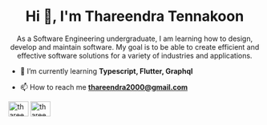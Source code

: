 <h1 align="center">Hi 👋, I'm Thareendra Tennakoon</h1>
<p align="center">As a Software Engineering undergraduate, I am learning how to design, develop and maintain software. My goal is to be able to create efficient and effective software solutions for a variety of industries and applications.</p>

- 🌱 I’m currently learning **Typescript, Flutter, Graphql**

- 📫 How to reach me **thareendra2000@gmail.com**


<a href="https://linkedin.com/in/thareendra-tennakoon-0ba387218" target="blank"><img align="center" src="https://raw.githubusercontent.com/rahuldkjain/github-profile-readme-generator/master/src/images/icons/Social/linked-in-alt.svg" alt="thareendra-tennakoon-0ba387218" height="30" width="40" /></a>
<a href="https://www.hackerrank.com/thareendra2000" target="blank"><img align="center" src="https://raw.githubusercontent.com/rahuldkjain/github-profile-readme-generator/master/src/images/icons/Social/hackerrank.svg" alt="thareendra2000" height="30" width="40" /></a>
</p>

